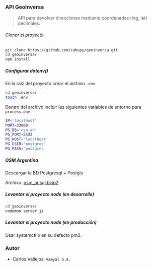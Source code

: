 ### API GeoInversa

> API para devolver direcciones mediante coordenadas (lng, lat) decimales.

###### Clonar el proyecto

```bash
git clone https://github.com/cabupy/geoinversa.git
cd geoinversa/
npm install
```

##### Configurar dotenv()

En la raiz del proyecto crear el archivo `.env`

```bash
cd geoinversa/
touch .env
```

Dentro del archivo incluir las siguientes variables de entorno para `process.env` 

```bash
IP='localhost'
PORT=33000
PG_DB='osm_ar'
PG_PORT=5432
PG_HOST='localhost'
PG_USER='postgres'
PG_PASS='postgres
```

##### OSM Argentina

Descargar la BD Postgresql + Postgis

Archivo: [osm_ar.sql.bzip2](https://s3.vamyal.com/osm_ar.sql.bz2) 

##### Levantar el proyecto node (en desarrollo)

```bash
cd geoinversa/
nodemon server.js
```

##### Levantar el proyecto node (en producción)

Usar systemctl o en su defecto pm2.

### Autor

- Carlos Vallejos, `Vamyal S.A.`